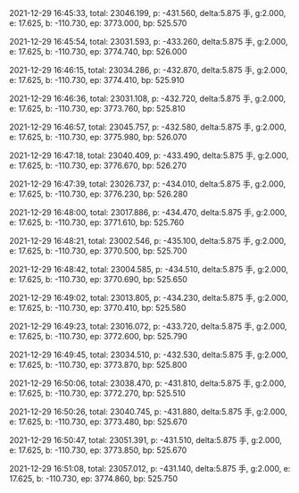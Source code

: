 2021-12-29 16:45:33, total: 23046.199, p: -431.560, delta:5.875 手, g:2.000, e: 17.625, b: -110.730, ep: 3773.000, bp: 525.570

2021-12-29 16:45:54, total: 23031.593, p: -433.260, delta:5.875 手, g:2.000, e: 17.625, b: -110.730, ep: 3774.740, bp: 526.000

2021-12-29 16:46:15, total: 23034.286, p: -432.870, delta:5.875 手, g:2.000, e: 17.625, b: -110.730, ep: 3774.410, bp: 525.910

2021-12-29 16:46:36, total: 23031.108, p: -432.720, delta:5.875 手, g:2.000, e: 17.625, b: -110.730, ep: 3773.760, bp: 525.810

2021-12-29 16:46:57, total: 23045.757, p: -432.580, delta:5.875 手, g:2.000, e: 17.625, b: -110.730, ep: 3775.980, bp: 526.070

2021-12-29 16:47:18, total: 23040.409, p: -433.490, delta:5.875 手, g:2.000, e: 17.625, b: -110.730, ep: 3776.670, bp: 526.270

2021-12-29 16:47:39, total: 23026.737, p: -434.010, delta:5.875 手, g:2.000, e: 17.625, b: -110.730, ep: 3776.230, bp: 526.280

2021-12-29 16:48:00, total: 23017.886, p: -434.470, delta:5.875 手, g:2.000, e: 17.625, b: -110.730, ep: 3771.610, bp: 525.760

2021-12-29 16:48:21, total: 23002.546, p: -435.100, delta:5.875 手, g:2.000, e: 17.625, b: -110.730, ep: 3770.500, bp: 525.700

2021-12-29 16:48:42, total: 23004.585, p: -434.510, delta:5.875 手, g:2.000, e: 17.625, b: -110.730, ep: 3770.690, bp: 525.650

2021-12-29 16:49:02, total: 23013.805, p: -434.230, delta:5.875 手, g:2.000, e: 17.625, b: -110.730, ep: 3770.410, bp: 525.580

2021-12-29 16:49:23, total: 23016.072, p: -433.720, delta:5.875 手, g:2.000, e: 17.625, b: -110.730, ep: 3772.600, bp: 525.790

2021-12-29 16:49:45, total: 23034.510, p: -432.530, delta:5.875 手, g:2.000, e: 17.625, b: -110.730, ep: 3773.870, bp: 525.800

2021-12-29 16:50:06, total: 23038.470, p: -431.810, delta:5.875 手, g:2.000, e: 17.625, b: -110.730, ep: 3772.270, bp: 525.510

2021-12-29 16:50:26, total: 23040.745, p: -431.880, delta:5.875 手, g:2.000, e: 17.625, b: -110.730, ep: 3773.480, bp: 525.670

2021-12-29 16:50:47, total: 23051.391, p: -431.510, delta:5.875 手, g:2.000, e: 17.625, b: -110.730, ep: 3773.850, bp: 525.670

2021-12-29 16:51:08, total: 23057.012, p: -431.140, delta:5.875 手, g:2.000, e: 17.625, b: -110.730, ep: 3774.860, bp: 525.750